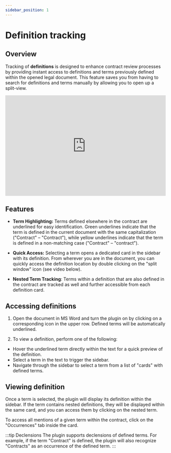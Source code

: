 ```yaml
---
sidebar_position: 1
---
```


# Definition tracking

## Overview

Tracking of **definitions** is designed to enhance contract review processes by
providing instant access to definitions and terms previously defined within the
opened legal document. This feature saves you from having to search for definitions and
terms manually by allowing you to open up a split-view.

<iframe width="100%" height="315" src="https://www.youtube.com/embed/qa7d2C30m_o?si=6NrwdKgu5lpNBrD-" title="YouTube video player" frameborder="0" allow="accelerometer; autoplay; clipboard-write; encrypted-media; gyroscope; picture-in-picture; web-share" allowfullscreen></iframe>

## Features

- **Term Highlighting:** Terms defined elsewhere in the contract are underlined for
  easy identification. Green underlines indicate that the term is defined in the current
  document with the same capitalization ("Contract" – "Contract"), while yellow underlines
  indicate that the term is defined in a non-matching case ("Contract" – "contract").

- **Quick Access:** Selecting a term opens a dedicated card in the sidebar with its
  definition. From wherever you are in the document, you can quickly access the definition
  location by double clicking on the "split window" icon (see video below).

- **Nested Term Tracking**: Terms within a definition that are also defined in the
contract are tracked as well and further accessible from each definition card.

## Accessing definitions

1. Open the document in MS Word and turn the plugin on by clicking on a corresponding
  icon in the upper row. Defined terms will be automatically underlined.

2. To view a definition, perform one of the following:

- Hover the underlined term directly within the text for a quick preview of the
definition.
- Select a term in the text to trigger the sidebar.
- Navigate through the sidebar to select a term from a list of "cards" with defined
terms.

## Viewing definition

Once a term is selected, the plugin will display its definition within the sidebar. If
the term contains nested definitions, they will be displayed within the same card, and
you can access them by clicking on the nested term.

To access all mentions of a given term within the contract, click on the "Occurrences"
tab inside the card.

:::tip Declensions
The plugin supports declensions of defined terms. For example, if the term "Contract" is
defined, the plugin will also recognize "Contracts" as an occurrence of the defined
term.
:::
